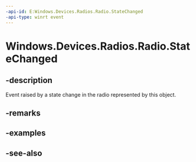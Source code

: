 ```yaml
---
-api-id: E:Windows.Devices.Radios.Radio.StateChanged
-api-type: winrt event
---
```


<!-- Event syntax
public event Windows.Foundation.TypedEventHandler StateChanged<Windows.Devices.Radios.Radio,  object>
-->

# Windows.Devices.Radios.Radio.StateChanged

## -description
Event raised by a state change in the radio represented by this object.

## -remarks

## -examples

## -see-also